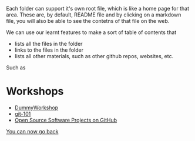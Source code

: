 Each folder can support it's own root file, which is like a home page for that area. These are, by default, README file and by clicking on a markdown file, you will also be able to see the contetns of that file on the web. 

We can use our learnt features to make a sort of table of contents that 
- lists all the files in the folder
- links to the files in the folder
- lists all other materials, such as other github repos, websites, etc.

Such as 

# Workshops

- [DummyWorkshop](./DummyWorkshop)
- [git-101](https://github.com/andreas-bauer/git-101)
- [Open Source Software Projects on GitHub](https://github.com/andreas-bauer/oss-on-github)

[You can now go back](../README.md)
